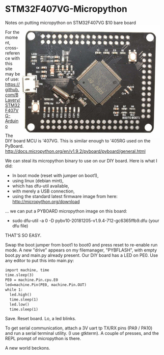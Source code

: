 # STM32F407VG-Micropython
Notes on putting micropython on STM32F407VG $10 bare board<img align="right" src="images/ss5.png">

For the moment, cross-reference with this site may be of use:
https://github.com/BLavery/STM32F407VG-Arduino

The DIY board MCU is '407VG. This is similar enough to '405RG used on the PyBoard. http://docs.micropython.org/en/v1.9.2/pyboard/pyboard/general.html

We can steal its micropython binary to use on our DIY board. Here is what I did:

 - In boot mode (reset with jumper on boot1),
 - using linux (debian mint),
 - which has dfu-util available,
 - with merely a USB connection,
 - using the standard latest firmware image from here: http://micropython.org/download 
 
... we can put a PYBOARD micropython image on this board:

 - sudo dfu-util -a 0 -D pybv10-20181205-v1.9.4-712-gc6365ffb9.dfu      (your dfu file)
 
THAT'S SO EASY.

Swap the boot jumper from boot1 to boot0 and press reset to re-enable run mode. A new "drive" appears on my filemanager, "PYBFLASH", with empty boot.py and main.py already present.  Our DIY board has a LED on PE0. Use any editor to put this into main.py:

```
import machine, time
time.sleep(3)
PE0 = machine.Pin.cpu.E0
led=machine.Pin(PE0, machine.Pin.OUT)
while 1:
  led.high()
  time.sleep(1)
  led.low()
  time.sleep(1)
```

Save. Reset board. Lo, a led blinks. 

To get serial communication, attach a 3V uart tp TX/RX pins (PA9 / PA10) and run a serial terminal utility. (I use gtkterm). A couple of presses, and the REPL prompt of micropython is there. 

A new world beckons.

